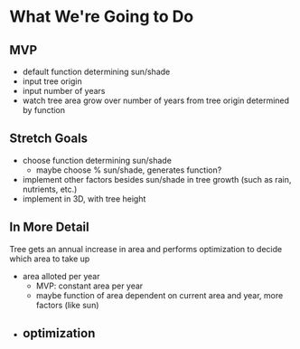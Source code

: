 # What We're Going to Do

## MVP
- default function determining sun/shade
- input tree origin
- input number of years
- watch tree area grow over number of years from tree origin determined by function

## Stretch Goals
- choose function determining sun/shade
  - maybe choose % sun/shade, generates function?
- implement other factors besides sun/shade in tree growth (such as rain, nutrients, etc.)
- implement in 3D, with tree height

## In More Detail
Tree gets an annual increase in area and performs optimization to decide which area to take up

- area alloted per year
  - MVP: constant area per year
  - maybe function of area dependent on current area and year, more factors (like sun)
- optimization
  - 
